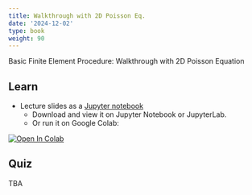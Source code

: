 ```yaml
---
title: Walkthrough with 2D Poisson Eq.
date: '2024-12-02'
type: book
weight: 90
---
```


Basic Finite Element Procedure: Walkthrough with 2D Poisson Equation

<!--more-->

<!-- {{< icon name="clock" pack="fas" >}} 1-2 hours per week, for 8 weeks -->

## Learn

- Lecture slides as a [Jupyter notebook](https://github.com/echoi/compgeodyn/blob/master/Solving_2D_Poisson_Equation_with_FEM.ipynb)
    - Download and view it on Jupyter Notebook or JupyterLab. 
    - Or run it on Google Colab:
<a target="_blank" href="https://colab.research.google.com/github/echoi/compgeodyn/blob/master/Solving_2D_Poisson_Equation_with_FEM.ipynb">
  <img src="https://colab.research.google.com/assets/colab-badge.svg" alt="Open In Colab"/>
</a>

## Quiz

TBA
<!-- {{< spoiler text="What is the difference between lists and tuples?" >}}
Lists

- Lists are mutable - they can be changed
- Slower than tuples
- Syntax: `a_list = [1, 2.0, 'Hello world']`

Tuples

- Tuples are immutable - they can't be changed
- Tuples are faster than lists
- Syntax: `a_tuple = (1, 2.0, 'Hello world')`
  {{< /spoiler >}}

{{< spoiler text="Is Python case-sensitive?" >}}
Yes
{{< /spoiler >}} -->

<!-- {{< cta cta_text="Next topic" cta_link="continuum-mechanics-stress" >}} -->
